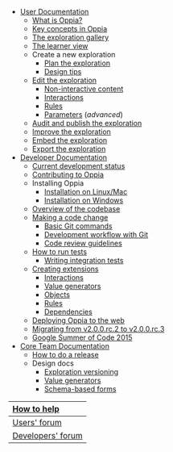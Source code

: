   * [User Documentation](Documentation.md)
    * [What is Oppia?](WhatIsOppia.md)
    * [Key concepts in Oppia](KeyConceptsInOppia.md)
    * [The exploration gallery](TheExplorationGallery.md)
    * [The learner view](LearnerView.md)
    * Create a new exploration
      * [Plan the exploration](PlanningYourExploration.md)
      * [Design tips](DesignTips.md)
    * [Edit the exploration](CustomizingStates.md)
      * [Non-interactive content](NonInteractiveContent.md)
      * [Interactions](InteractiveWidgets.md)
      * [Rules](Rules.md)
      * [Parameters](Parameters.md) (_advanced_)
    * [Audit and publish the exploration](AuditAndPublishYourExploration.md)
    * [Improve the exploration](ImprovingYourExploration.md)
    * [Embed the exploration](EmbeddingYourExploration.md)
    * [Export the exploration](ExportingYourExploration.md)
  * [Developer Documentation](DeveloperDocumentation.md)
    * [Current development status](DevelopmentStatus.md)
    * [Contributing to Oppia](Contributing.md)
    * Installing Oppia
      * [Installation on Linux/Mac](GettingStarted.md)
      * [Installation on Windows](WindowsGuidelines.md)
    * [Overview of the codebase](CodebaseOverview.md)
    * [Making a code change](MakingAChange.md)
      * [Basic Git commands](UsingGit.md)
      * [Development workflow with Git](DevelopmentWorkflow.md)
      * [Code review guidelines](CodeReviewGuidelines.md)
    * [How to run tests](SettingUpTests.md)
      * [Writing integration tests](WritingIntegrationTests.md)
    * [Creating extensions](CreatingExtensions.md)
      * [Interactions](CreatingInteractions.md)
      * [Value generators](CreatingValueGenerators.md)
      * [Objects](CreatingObjects.md)
      * [Rules](CreatingRules.md)
      * [Dependencies](CreatingDependencies.md)
    * [Deploying Oppia to the web](DeployingOppia.md)
    * [Migrating from v2.0.0.rc.2 to v2.0.0.rc.3](MigrationInstructions.md)
    * [Google Summer of Code 2015](GoogleSummerOfCode2015.md)
  * [Core Team Documentation](CoreTeamDocumentation.md)
    * [How to do a release](DoingARelease.md)
    * Design docs
      * [Exploration versioning](VersioningDesignDoc.md)
      * [Value generators](ParametersDesignDoc.md)
      * [Schema-based forms](SchemaBasedFormsDesignDoc.md)

| [How to help](Contributing.md) |
|:-------------------------------|
| [Users' forum](https://groups.google.com/forum/?fromgroups#!forum/oppia) |
| [Developers' forum](https://groups.google.com/forum/?fromgroups#!forum/oppia-dev) |
